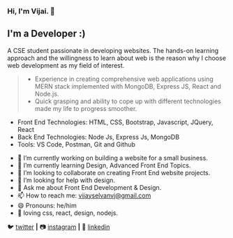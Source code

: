 ### Hi, I'm Vijai. 👋

## I'm a Developer :)

A CSE student passionate in developing websites. The hands-on learning approach and the willingness to learn about web is the reason why I choose web development as my field of interest. 

> * Experience in creating comprehensive web applications using MERN stack implemented with MongoDB, Express JS, React and Node.js.
> * Quick grasping and ability to cope up with different technologies made my life to progress smoother.

* Front End Technologies: HTML, CSS, Bootstrap, Javascript, JQuery, React
* Back End Technologies: Node Js, Express Js, MongoDB
* Tools: VS Code, Postman, Git and Github

- 🔭 I’m currently working on building a website for a small business.
- 🌱 I’m currently learning Design, Advanced Front End Topics.
- 👯 I’m looking to collaborate on creating Front End website projects.
- 🤔 I’m looking for help with design.
- 💬 Ask me about Front End Development & Design.
- 📫 How to reach me: vijayselvanvj@gmail.com
- 😄 Pronouns: he/him
- 💜 loving css, react, design, nodejs.

🐦 [twitter][twitter] **|** 
📷 [instagram][instagram] **|** 
👔 [linkedin][linkedin]

[twitter]: https://twitter.com/IamVj_45
[instagram]: https://instagram.com/vijay_selvan_45
[linkedin]: https://www.linkedin.com/in/vijai-selvan-a5490018b/

